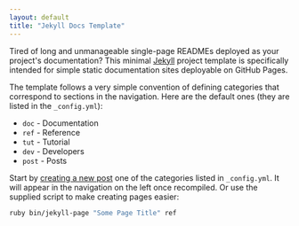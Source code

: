 ```yaml
---
layout: default
title: "Jekyll Docs Template"
---
```


<p class=lead>Tired of long and unmanageable single-page READMEs deployed as your project's documentation? This minimal <a href=http://jekyllrb.com/>Jekyll</a> project template is specifically intended for simple static documentation sites deployable on GitHub Pages.</p>

The template follows a very simple convention of defining categories that correspond to sections in the navigation. Here are the default ones (they are listed in the `_config.yml`):

- `doc` - Documentation
- `ref` - Reference
- `tut` - Tutorial
- `dev` - Developers
- `post` - Posts

Start by [creating a new post](http://jekyllrb.com/docs/posts/) one of the categories listed in `_config.yml`. It will appear in the navigation on the left once recompiled. Or use the supplied script to make creating pages easier:

```bash
ruby bin/jekyll-page "Some Page Title" ref
```

